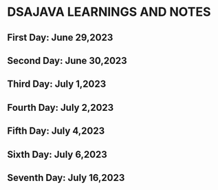 # DSAJAVA LEARNINGS AND NOTES


## First Day: June 29,2023
## Second Day: June 30,2023
## Third Day: July 1,2023
## Fourth Day: July 2,2023
## Fifth Day: July 4,2023
## Sixth Day: July 6,2023
## Seventh Day: July 16,2023